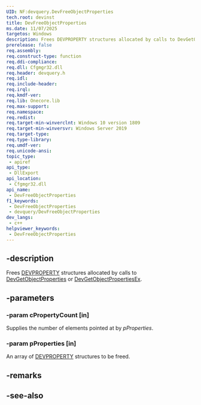 ```yaml
---
UID: NF:devquery.DevFreeObjectProperties
tech.root: devinst
title: DevFreeObjectProperties
ms.date: 11/07/2025
targetos: Windows
description: Frees DEVPROPERTY structures allocated by calls to DevGetObjectProperties or DevGetObjectPropertiesEx.
prerelease: false
req.assembly: 
req.construct-type: function
req.ddi-compliance: 
req.dll: Cfgmgr32.dll
req.header: devquery.h
req.idl: 
req.include-header: 
req.irql: 
req.kmdf-ver: 
req.lib: Onecore.lib
req.max-support: 
req.namespace: 
req.redist: 
req.target-min-winverclnt: Windows 10 version 1809
req.target-min-winversvr: Windows Server 2019
req.target-type: 
req.type-library: 
req.umdf-ver: 
req.unicode-ansi: 
topic_type:
 - apiref
api_type:
 - DllExport
api_location:
 - Cfgmgr32.dll
api_name:
 - DevFreeObjectProperties
f1_keywords:
 - DevFreeObjectProperties
 - devquery/DevFreeObjectProperties
dev_langs:
 - c++
helpviewer_keywords:
 - DevFreeObjectProperties
---
```


## -description

Frees [DEVPROPERTY](/windows-hardware/drivers/install/devproperty) structures allocated by calls to [DevGetObjectProperties](nf-devquery-devgetobjectproperties.md) or [DevGetObjectPropertiesEx](nf-devquery-devgetobjectpropertiesex.md).

## -parameters

### -param cPropertyCount [in]

Supplies the number of elements pointed at by *pProperties*.

### -param pProperties [in]

An array of [DEVPROPERTY](/windows-hardware/drivers/install/devproperty) structures to be freed.

## -remarks

## -see-also

